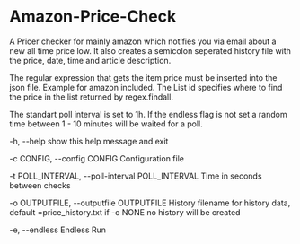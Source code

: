 # Amazon-Price-Check

A Pricer checker for mainly amazon which notifies you via email about a new all time price low.
It also creates a semicolon seperated history file with the price, date, time and article description.

The regular expression that gets the item price must be inserted into the json file. Example for amazon included.
The List id specifies where to find the price in the list returned by regex.findall.

The standart poll interval is set to 1h. If the endless flag is not set a random time between 1 - 10 minutes will be waited for a poll.

  -h, --help                                            show this help message and exit
  
  -c CONFIG, --config CONFIG                            Configuration file
  
  -t POLL_INTERVAL, --poll-interval POLL_INTERVAL       Time in seconds between checks
  
  -o OUTPUTFILE, --outputfile OUTPUTFILE                History filename for history data, default =price_history.txt
														if -o NONE no history will be created
  
  -e, --endless                                         Endless Run
